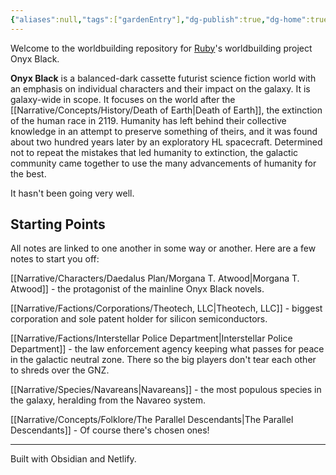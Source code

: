 ```yaml
---
{"aliases":null,"tags":["gardenEntry"],"dg-publish":true,"dg-home":true,"permalink":"/onyx-black-worldbuilding-home/","dgPassFrontmatter":true}
---
```


Welcome to the worldbuilding repository for [Ruby](https://rmv.fyi/)'s worldbuilding project Onyx Black.

**Onyx Black** is a balanced-dark cassette futurist science fiction world with an emphasis on individual characters and their impact on the galaxy. It is galaxy-wide in scope. It focuses on the world after the [[Narrative/Concepts/History/Death of Earth\|Death of Earth]], the extinction of the human race in 2119. Humanity has left behind their collective knowledge in an attempt to preserve something of theirs, and it was found about two hundred years later by an exploratory HL spacecraft. Determined not to repeat the mistakes that led humanity to extinction, the galactic community came together to use the many advancements of humanity for the best.

It hasn't been going very well.

## Starting Points

All notes are linked to one another in some way or another. Here are a few notes to start you off:

[[Narrative/Characters/Daedalus Plan/Morgana T. Atwood\|Morgana T. Atwood]] - the protagonist of the mainline Onyx Black novels.

[[Narrative/Factions/Corporations/Theotech, LLC\|Theotech, LLC]] - biggest corporation and sole patent holder for silicon semiconductors.

[[Narrative/Factions/Interstellar Police Department\|Interstellar Police Department]] - the law enforcement agency keeping what passes for peace in the galactic neutral zone. There so the big players don't tear each other to shreds over the GNZ.

[[Narrative/Species/Navareans\|Navareans]] - the most populous species in the galaxy, heralding from the Navareo system.

[[Narrative/Concepts/Folklore/The Parallel Descendants\|The Parallel Descendants]] - Of course there's chosen ones!

---

Built with Obsidian and Netlify.